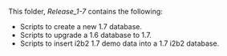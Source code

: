 <html>

<head>
    <title></title>
    <meta charset="UTF-8">
    <meta name="description" content="README file for i2b2/data/Release_1-7" />
    <meta name="keywords" content="README,data,database,1.7" />
</head>

<body>
<p>This folder, <i>Release_1-7</i> contains the following:</p>
<ul>
<li>Scripts to create a new 1.7 database.</li>
<li>Scripts to upgrade a 1.6 database to 1.7.</li>
<li>Scripts to insert i2b2 1.7 demo data into a 1.7 i2b2 database.</li>
</ul>
</body>
    
</html>
